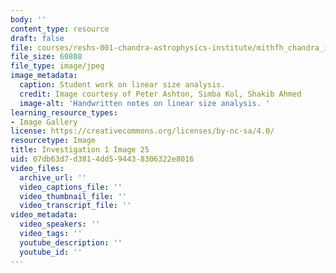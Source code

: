 ```yaml
---
body: ''
content_type: resource
draft: false
file: courses/reshs-001-chandra-astrophysics-institute/mithfh_chandra_inv1_lin2.jpg
file_size: 60808
file_type: image/jpeg
image_metadata:
  caption: Student work on linear size analysis.
  credit: Image courtesy of Peter Ashton, Simba Kol, Shakib Ahmed
  image-alt: 'Handwritten notes on linear size analysis. '
learning_resource_types:
- Image Gallery
license: https://creativecommons.org/licenses/by-nc-sa/4.0/
resourcetype: Image
title: Investigation 1 Image 25
uid: 07db63d7-d381-4dd5-9443-8306322e8016
video_files:
  archive_url: ''
  video_captions_file: ''
  video_thumbnail_file: ''
  video_transcript_file: ''
video_metadata:
  video_speakers: ''
  video_tags: ''
  youtube_description: ''
  youtube_id: ''
---
```

